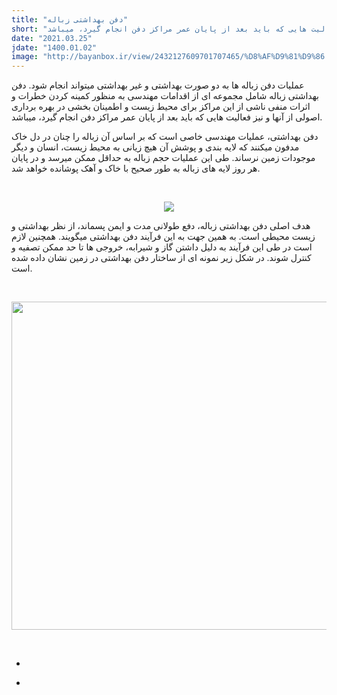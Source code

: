 ```yaml
---
title: "دفن بهداشتی زباله"
short: "عملیات دفن زباله ها به دو صورت بهداشتی و غیر بهداشتی میتواند انجام شود. دفن بهداشتی زباله شامل مجموعه ای از اقدامات مهندسی به منظور کمینه کردن خطرات و اثرات منفی ناشی از این مراکز برای محیط زیست و اطمینان بخشی در بهره برداری اصولی از آنها و نیز فعالیت هایی که باید بعد از پایان عمر مراکز دفن انجام گیرد، میباشد."
date: "2021.03.25"
jdate: "1400.01.02"
image: "http://bayanbox.ir/view/2432127609701707465/%D8%AF%D9%81%D9%86.jpg"
---
```


<div class="post">
<div class="body align"><div class="cnt">
<p>عملیات دفن زباله ها به دو صورت بهداشتی و غیر بهداشتی میتواند انجام شود. دفن بهداشتی زباله شامل مجموعه ای از اقدامات مهندسی به منظور کمینه کردن خطرات و اثرات منفی ناشی از این مراکز برای محیط زیست و اطمینان بخشی در بهره برداری اصولی از آنها و نیز فعالیت هایی که باید بعد از پایان عمر مراکز دفن انجام گیرد، میباشد.</p>
<p>دفن بهداشتی، عملیات مهندسی خاصی است که بر اساس آن زباله را چنان در دل خاک مدفون میکنند که لایه بندی و پوشش آن هیچ زیانی به محیط زیست، انسان و دیگر موجودات زمین نرساند. طی این عملیات حجم زباله به حداقل ممکن میرسد و در پایان هر روز لایه های زباله به طور صحیح با خاک و آهک پوشانده خواهد شد.</p>
<p style="text-align: center;">&nbsp;</p>
<p style="text-align: center;"><img src="//bayanbox.ir/preview/6523762669005694105/%D8%AF%D9%81%D9%862.jpg"></p>
<p>هدف اصلی دفن بهداشتی زباله، دفع طولانی مدت و ایمن پسماند، از نظر بهداشتی و زیست محیطی است. به همین جهت به این فرآیند دفن بهداشتی میگویند. همچنین لازم است در طی این فرآیند به دلیل داشتن گاز و شیرابه، خروجی ها تا حد ممکن تصفیه و کنترل شوند. در شکل زیر نمونه ای از ساختار دفن بهداشتی در زمین نشان داده شده است.</p>
<p>&nbsp;</p>
<p style="text-align: center;"><a target="_blank" href="//bayanbox.ir/info/2432127609701707465/%D8%AF%D9%81%D9%86"><img height="525" width="700" src="//bayanbox.ir/view/2432127609701707465/%D8%AF%D9%81%D9%86.jpg"></a></p>
<p>&nbsp;</p>
</div></div>
<div class="post_detail">
<div class="cnt">
<div class="det_left">
<ul>
<li class="nobg"><span class="date"></span></li>
</ul>
</div>
<div class="det_right">
<ul>
<li><span class="author"></span></li>
</ul>
</div>
<div class="clear"></div>
</div>
</div></div>
